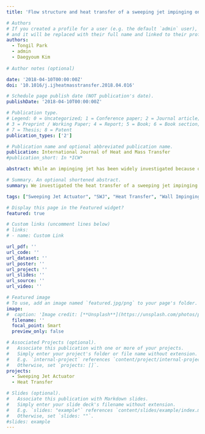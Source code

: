 ```yaml
---
title: 'Flow structure and heat transfer of a sweeping jet impinging on a flat wall'

# Authors
# If you created a profile for a user (e.g. the default `admin` user), write the username (folder name) here
# and it will be replaced with their full name and linked to their profile.
authors:
  - Tongil Park
  - admin
  - Daegyoum Kim
  
# Author notes (optional)

date: '2018-04-10T00:00:00Z'
doi: '10.1016/j.ijheatmasstransfer.2018.04.016'

# Schedule page publish date (NOT publication's date).
publishDate: '2018-04-10T00:00:00Z'

# Publication type.
# Legend: 0 = Uncategorized; 1 = Conference paper; 2 = Journal article;
# 3 = Preprint / Working Paper; 4 = Report; 5 = Book; 6 = Book section;
# 7 = Thesis; 8 = Patent
publication_types: ['2']

# Publication name and optional abbreviated publication name.
publication: International Journal of Heat and Mass Transfer
#publication_short: In *ICW*

abstract: While an impinging jet has been widely investigated because of its remarkable convective heat transfer performance, the impingement of a sweeping jet that undergoes periodic oscillation has drawn little interest. We experimentally examined the heat transfer of a sweeping jet impinging on a flat wall for several Reynolds number and nozzle-to-plate spacings and discovered an unsteady flow structure to characterize heat transfer capability. The local Nusselt number on the wall was evaluated by measuring temperature with thermocouples, and a flow was visualized quantitatively using particle image velocimetry. The distribution of the Nusselt number is different from that of a round jet, exhibiting two distinct regions. Near the center of a sweeping jet, a high Nusselt number zone is formed without a noticeable peak commonly observed in a round jet. Away from the central region, the Nusselt number decreases monotonically. The trends of the Nusselt number in the two regions are correlated with the first mode of the flow structure obtained by proper orthogonal decomposition (POD). The boundary of the two regions is a local minimum of the first POD mode near the wall, and the magnitude of the first POD mode is large in the central region of a high Nusselt number. We observed that the distributions of mean lateral velocity and lateral velocity fluctuation differed between the two areas, implying that both quantities should be considered for the analysis of heat transfer performance.

# Summary. An optional shortened abstract.
summary: We investigated the heat transfer of a sweeping jet impinging on a flat wall and analyzed the unsteady flow structures using proper orthogonal decomposition. We observed that two distinct regions of local Nusselt number formed along the wall correlating with flow structures.

tags: ["Sweeping Jet Actuator", "SWJ", "Heat Transfer", "Wall Impinging Jet", "Unsteady Flow", "Nusselt number", "Proper Orthogonal Decomposition", "Particle Image Velocimetry", "PIV"]

# Display this page in the Featured widget?
featured: true

# Custom links (uncomment lines below)
# links:
# - name: Custom Link

url_pdf: ''
url_code: ''
url_dataset: ''
url_poster: ''
url_project: ''
url_slides: ''
url_source: ''
url_video: ''

# Featured image
# To use, add an image named `featured.jpg/png` to your page's folder.
image:
#  caption: 'Image credit: [**Unsplash**](https://unsplash.com/photos/pLCdAaMFLTE)'
  filename: ''
  focal_point: Smart
  preview_only: false

# Associated Projects (optional).
#   Associate this publication with one or more of your projects.
#   Simply enter your project's folder or file name without extension.
#   E.g. `internal-project` references `content/project/internal-project/index.md`.
#   Otherwise, set `projects: []`.
projects:
  - Sweeping Jet Actuator
  - Heat Transfer

# Slides (optional).
#   Associate this publication with Markdown slides.
#   Simply enter your slide deck's filename without extension.
#   E.g. `slides: "example"` references `content/slides/example/index.md`.
#   Otherwise, set `slides: ""`.
#slides: example
---
```

